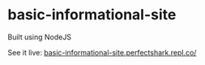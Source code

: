 # basic-informational-site

Built using NodeJS

See it live: [basic-informational-site.perfectshark.repl.co/](https://basic-informational-site.perfectshark.repl.co/)
